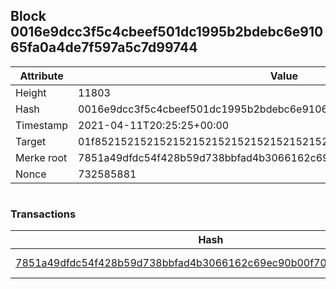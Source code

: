 ## Block 0016e9dcc3f5c4cbeef501dc1995b2bdebc6e91065fa0a4de7f597a5c7d99744

Attribute | Value
--- | ---
Height | 11803
Hash | 0016e9dcc3f5c4cbeef501dc1995b2bdebc6e91065fa0a4de7f597a5c7d99744
Timestamp | 2021-04-11T20:25:25+00:00
Target | 01f8521521521521521521521521521521521521521521521521521521521521
Merke root | 7851a49dfdc54f428b59d738bbfad4b3066162c69ec90b00f70f3a63874b21a9
Nonce | 732585881

```

```

### Transactions

Hash | Amount
--- | ---
[7851a49dfdc54f428b59d738bbfad4b3066162c69ec90b00f70f3a63874b21a9](7851a49dfdc54f428b59d738bbfad4b3066162c69ec90b00f70f3a63874b21a9.md) | 10.00000000 SKEPTI 
